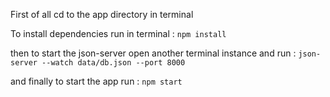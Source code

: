First of all cd to the app directory in terminal

To install dependencies run  in terminal  : `npm install `

then to start the json-server open another terminal instance and run : `json-server --watch data/db.json --port 8000`

and finally to start the app run : `npm start`
